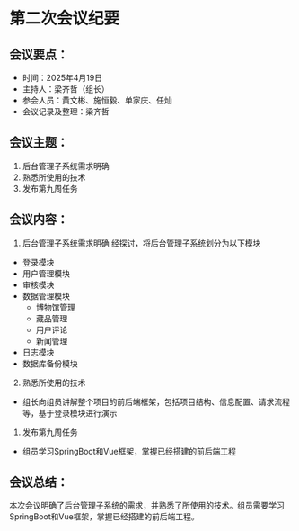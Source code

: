 # 第二次会议纪要
## 会议要点：
- 时间：2025年4月19日
- 主持人：梁齐哲（组长）
- 参会人员：黄文彬、施恒毅、单家庆、任灿
- 会议记录及整理：梁齐哲
## 会议主题：
1. 后台管理子系统需求明确
2. 熟悉所使用的技术
3. 发布第九周任务
## 会议内容：
1. 后台管理子系统需求明确
经探讨，将后台管理子系统划分为以下模块
- 登录模块
- 用户管理模块
- 审核模块
- 数据管理模块
  - 博物馆管理
  - 藏品管理
  - 用户评论
  - 新闻管理
- 日志模块
- 数据库备份模块
2. 熟悉所使用的技术
- 组长向组员讲解整个项目的前后端框架，包括项目结构、信息配置、请求流程等，基于登录模块进行演示
1. 发布第九周任务
- 组员学习SpringBoot和Vue框架，掌握已经搭建的前后端工程
## 会议总结：
本次会议明确了后台管理子系统的需求，并熟悉了所使用的技术。组员需要学习SpringBoot和Vue框架，掌握已经搭建的前后端工程。
